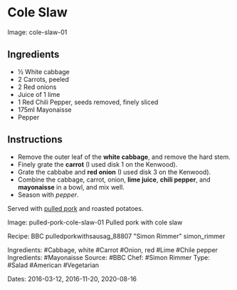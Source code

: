# Cole Slaw

Image: cole-slaw-01

## Ingredients

* &half; White cabbage
* 2 Carrots, peeled
* 2 Red onions
* Juice of 1 lime
* 1 Red Chili Pepper, seeds removed, finely sliced
* 175ml Mayonaisse
* Pepper

## Instructions

* Remove the outer leaf of the **white cabbage**, and remove the hard stem.
* Finely grate the **carrot** (I used disk 1 on the Kenwood).
* Grate the cabbabe and **red onion** (I used disk 3 on the Kenwood).
* Combine the cabbage, carrot, onion, **lime juice**, **chili pepper**,
  and **mayonaisse** in a bowl, and mix well.
* Season with *pepper*.

Served with [pulled pork](2016-03-13_1-pulled-pork.html) and roasted potatoes.

Image: pulled-pork-cole-slaw-01 Pulled pork with cole slaw

Recipe: BBC pulledporkwithsausag_88807 "Simon Rimmer" simon_rimmer

Ingredients: #Cabbage, white #Carrot #Onion, red #Lime #Chile pepper
Ingredients: #Mayonaisse
Source: #BBC
Chef: #Simon Rimmer
Type: #Salad #American #Vegetarian

Dates: 2016-03-12, 2016-11-20, 2020-08-16
